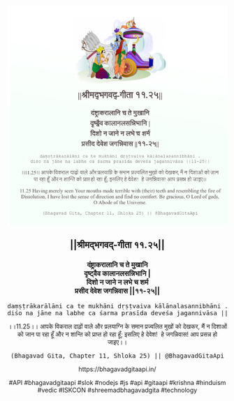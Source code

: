 <img src="../../asset/BG_11_25.png"/>
<center><h2>||श्रीमद्‍भगवद्‍-गीता ११.२५||</h2>
<h3>दंष्ट्राकरालानि च ते मुखानि<br/>दृष्ट्वैव कालानलसन्निभानि |<br/>दिशो न जाने न लभे च शर्म<br/>प्रसीद देवेश जगन्निवास ||११-२५||</h3>
<pre>daṃṣṭrākarālāni ca te mukhāni dṛṣṭvaiva kālānalasannibhāni .<br/>diśo na jāne na labhe ca śarma prasīda deveśa jagannivāsa ||11-25||</pre>
<p>।।11.25।। आपके विकराल दाढ़ों वाले और प्रलयाग्नि के समान प्रज्वलित मुखों को देखकर, मैं न दिशाओं को जान पा रहा हूँ और न शान्ति को प्राप्त हो रहा हूँ; इसलिए हे देवेश!  हे जगन्निवास! आप प्रसन्न हो जाइए।।</p>
<pre>(Bhagavad Gita, Chapter 11, Shloka 25) || @BhagavadGitaApi</pre><p>https://bhagavadgitaapi.in/</p><p>#API #bhagavadgitaapi #slok #nodejs #js #api #gitaapi #krishna #hinduism #vedic #ISKCON #shreemadbhagavadgita #technology</p></center>